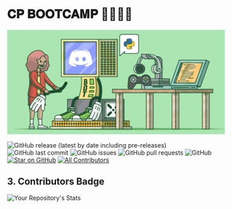<a name="title"></a>
# 𝐂𝐏 𝐁𝐎𝐎𝐓𝐂𝐀𝐌𝐏 👩‍💻👨‍💻

![Banner](https://github.com/Sayak11/theGeekBot/blob/master/gfgpic_1.jpg)

![GitHub release (latest by date including pre-releases)](https://img.shields.io/github/v/release/GFG-CLUB-KIIT/100-Days-of-Code?include_prereleases)
![GitHub last commit](https://img.shields.io/github/last-commit/GFG-CLUB-KIIT/100-Days-of-Code)
![GitHub issues](https://img.shields.io/github/issues-raw/GFG-CLUB-KIIT/100-Days-of-Code)
![GitHub pull requests](https://img.shields.io/github/issues-pr/GFG-CLUB-KIIT/100-Days-of-Code)
![GitHub](https://img.shields.io/github/license/Sayak11/theGeekBot)
[![Star on GitHub](https://img.shields.io/github/stars/GFG-CLUB-KIIT/100-Days-of-Code.svg?style=social)](https://github.com/all-contributors/all-contributors/stargazers)
 [![All Contributors](https://img.shields.io/badge/all_contributors-2-orange.svg?style=flat-square)](#contributors-)
 ## 3. Contributors Badge
![Your Repository's Stats](https://contrib.rocks/image?repo=GFG-CLUB-KIIT/100-Days-of-Code)
